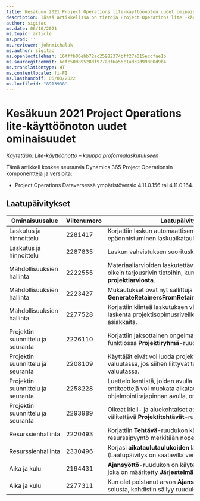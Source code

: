```yaml
---
title: Kesäkuun 2021 Project Operations lite-käyttöönoton uudet ominaisuudet
description: Tässä artikkelissa on tietoja Project Operations lite -käyttöönoton kesäkuussa 2021 julkaistussa versiossa saatavilla olevista laatupäivityksistä.
author: sigitac
ms.date: 06/10/2021
ms.topic: article
ms.prod: ''
ms.reviewer: johnmichalak
ms.author: sigitac
ms.openlocfilehash: 16fffb06ebb72ac25982374bff27a015eccfae1b
ms.sourcegitcommit: 6cfc50d89528df977a8f6a55c1ad39d99800d9b4
ms.translationtype: HT
ms.contentlocale: fi-FI
ms.lasthandoff: 06/03/2022
ms.locfileid: "8913938"
---
```

# <a name="whats-new-june-2021---project-operations-lite-deployment"></a>Kesäkuun 2021 Project Operations lite-käyttöönoton uudet ominaisuudet

_Käytetään: Lite-käyttöönotto – kauppa proformalaskutukseen_

Tämä artikkeli koskee seuraavia Dynamics 365 Project Operationsin komponentteja ja versioita:

  - Project Operations Dataversessä ympäristöversio 4.11.0.156 tai 4.11.0.164.

## <a name="quality-updates"></a>Laatupäivitykset

| **Ominaisuusalue** | **Viitenumero** | **Laatupäivitys** |
| --- | --- | --- |
| Laskutus ja hinnoittelu | 2281417 | Korjattiin laskun automaattisen luontitoiminnon epäonnistuminen laskuaikataulun kautta. |
| Laskutus ja hinnoittelu | 2287835 |   Laskun vahvistuksen suorituskyvyn parantaminen. |
| Mahdollisuuksien hallinta | 2222555 | Materiaaliarvioiden laskutettävyys on kopioitava oikein tarjousrivin tietoihin, kun käytetään **tuomista projektiarviosta**. |
| Mahdollisuuksien hallinta | 2223427 | Mukautukset ovat nyt sallittuja toimintoa varten, **GenerateRetainersFromRetainerScheduleOptions**. |
| Mahdollisuuksien hallinta | 2277528 | Korjattiin kiinteä laskutuksen välitavoitteen arvon laskenta projektisopimusriveille, joilla on useita asiakkaita. |
| Projektin suunnittelu ja seuranta | 2226110 | Korjattiin jaksottainen ongelma **Luo vaatimus**-funktiossa **Projektiryhmä**-ruudukossa. |
| Projektin suunnittelu ja seuranta | 2208109 | Käyttäjät eivät voi luoda projektia yhdessä valuutassa, jos siihen liittyvät tehtävät ovat toisessa valuutassa. |
| Projektin suunnittelu ja seuranta | 2258228 | Luettelo kentistä, joiden avulla **Aikataulutus**-entiteettejä voi muokata aikataulutuksen ohjelmointirajapinnan avulla, on päivitetty. |
| Projektin suunnittelu ja seuranta | 2293989 | Oikeat kieli- ja aluekohtaiset asetukset on välitettävä **Projektitehtävät**-ruudukkoon.|
| Resurssienhallinta | 2220493 | Korjattiin **Tehtävä**-ruudukon käyttökokemus, kun resurssipyyntö merkitään nopeasti valmiiksi. |
| Resurssienhallinta | 2330496 | Korjasi **aikataulutaulukoiden** latausongelman. (Laatupäivitys on saatavilla versiossa 4.11.0.164) |
| Aika ja kulu | 2194431 | **Ajansyöttö**-ruudukon on käytettävä viikon alkua, joka on määritetty **Järjestelmäasetuksissa**. |
| Aika ja kulu | 2277311 | Kun olet poistanut arvon **Ajansyöttö**-ruudukon solusta, kohdistin säilyy ruudukossa. |
